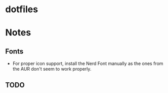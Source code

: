 # dotfiles

# Notes

## Fonts

-   For proper icon support, install the Nerd Font manually as the ones from the AUR don't seem to work properly.

## TODO

